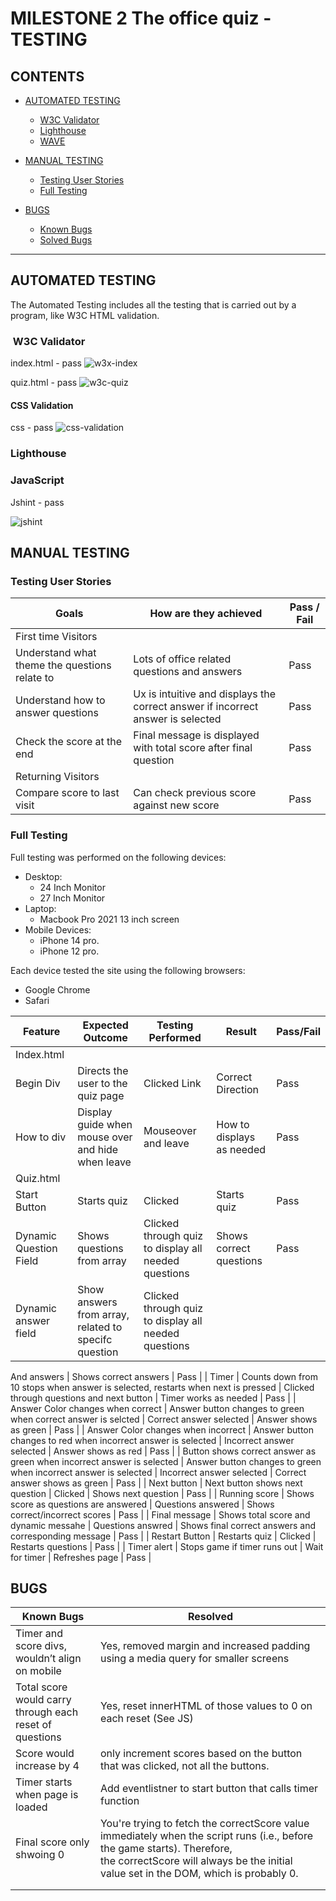 # MILESTONE 2 The office quiz - TESTING



## CONTENTS

* [AUTOMATED TESTING](#automated-testing)
  * [W3C Validator](#w3c-validator)
  * [Lighthouse](#lighthouse)
  * [WAVE](#wave)

* [MANUAL TESTING](#manual-testing)
  * [Testing User Stories](#testing-user-stories)
  * [Full Testing](#full-testing)

* [BUGS](#bugs)
  * [Known Bugs](#known-bugs)
  * [Solved Bugs](#solved-bugs)

---

## AUTOMATED TESTING

The Automated Testing includes all the testing that is carried out by a program, like W3C HTML validation.

###  W3C Validator

index.html - pass
![w3x-index](<readme-images/index .png>)

quiz.html -  pass
![w3c-quiz](readme-images/quiz.png)
#### **CSS Validation**

css - pass
![css-validation](readme-images/css-validation.png)
### Lighthouse


### JavaScript 

Jshint - pass 

![jshint](readme-images/jshint.png)

## MANUAL TESTING

### Testing User Stories

| Goals                                         | How are they achieved                                                           | Pass / Fail |
| --------------------------------------------- | ------------------------------------------------------------------------------- | ----------- |
| First time Visitors                           |                                                                                 |             |
| Understand what theme the questions relate to | Lots of office related questions and answers                                    | Pass        |
| Understand how to answer questions            | Ux is intuitive and displays the correct answer if incorrect answer is selected | Pass        |
| Check the score at the end                    | Final message is displayed with total score after final question                | Pass        |
| Returning Visitors                            |                                                                                 |             |
| Compare score to last visit                   | Can check previous score against new score                                      | Pass        |
### Full Testing

Full testing was performed on the following devices:

* Desktop:
  * 24 Inch Monitor
  * 27 Inch Monitor
* Laptop:
  * Macbook Pro 2021 13 inch screen
* Mobile Devices:
  * iPhone 14 pro.
  * iPhone 12 pro.

Each device tested the site using the following browsers:

* Google Chrome
* Safari


| Feature                                                                | Expected Outcome                                                                 | Testing Performed                                                  | Result                                                | Pass/Fail |
| ---------------------------------------------------------------------- | -------------------------------------------------------------------------------- | ------------------------------------------------------------------ | ----------------------------------------------------- | --------- |
| Index.html                                                             |                                                                                  |                                                                    |                                                       |           |
| Begin Div                                                              | Directs the user to the quiz page                                                | Clicked Link                                                       | Correct Direction                                     | Pass      |
| How to div                                                             | Display guide when mouse over and hide when leave                                | Mouseover and leave                                                | How to displays as needed                             | Pass      |
| Quiz.html                                                              |                                                                                  |                                                                    |                                                       |           |
| Start Button                                                           | Starts quiz                                                                      | Clicked                                                            | Starts quiz                                           | Pass      |
| Dynamic Question Field                                                 | Shows questions from array                                                       | Clicked through quiz to display all needed questions               | Shows correct questions                               | Pass      |
| Dynamic answer field                                                   | Show answers from array, related to specifc question                             | Clicked through quiz to display all needed questions 

And answers | Shows correct answers                                 | Pass      |
| Timer                                                                  | Counts down from 10 stops when answer is selected, restarts when next is pressed | Clicked through questions and next button                          | Timer works as needed                                 | Pass      |
| Answer Color changes when correct                                      | Answer button changes to green when correct answer is selcted                    | Correct answer selected                                            | Answer shows as green                                 | Pass      |
| Answer Color changes when incorrect                                    | Answer button changes to red when incorrect answer is selected                   | Incorrect answer selected                                          | Answer shows as red                                   | Pass      |
| Button shows correct answer as green when incorrect answer is selected | Answer button changes to green when incorrect answer is selected                 | Incorrect answer selected                                          | Correct answer shows as green                         | Pass      |
| Next button                                                            | Next button shows next question                                                  | Clicked                                                            | Shows next question                                   | Pass      |
| Running score                                                          | Shows score as questions are answered                                            | Questions answered                                                 | Shows correct/incorrect scores                        | Pass      |
| Final message                                                          | Shows total score and dynamic messahe                                            | Questions answred                                                  | Shows final correct answers and corresponding message | Pass      |
| Restart Button                                                         | Restarts quiz                                                                    | Clicked                                                            | Restarts questions                                    | Pass      |
| Timer alert                                                            | Stops game if timer runs out                                                     | Wait for timer                                                     | Refreshes page                                        | Pass      |

## BUGS

| Known Bugs                                              | Resolved                                                                                                                                                                                                         |
| ------------------------------------------------------- | ---------------------------------------------------------------------------------------------------------------------------------------------------------------------------------------------------------------- |
| Timer and score divs, wouldn’t align on mobile          | Yes, removed margin and increased padding using a media query for smaller screens                                                                                                                                |
| Total score would carry through each reset of questions | Yes, reset innerHTML of those values to 0 on each reset (See JS)                                                                                                                                                 |
| Score would increase by 4                               | only increment scores based on the button that was clicked, not all the buttons.                                                                                                                                 |
| Timer starts when page is loaded                        | Add eventlistner to start button that calls timer function                                                                                                                                                       |
| Final score only shwoing 0                              | You're trying to fetch the correctScore value immediately when the script runs (i.e., before the game starts). Therefore, the correctScore will always be the initial value set in the DOM, which is probably 0. |
|                                                         |                                                                                                                                                                                                                  |
|                                                         |                                                                                                                                                                                                                  |